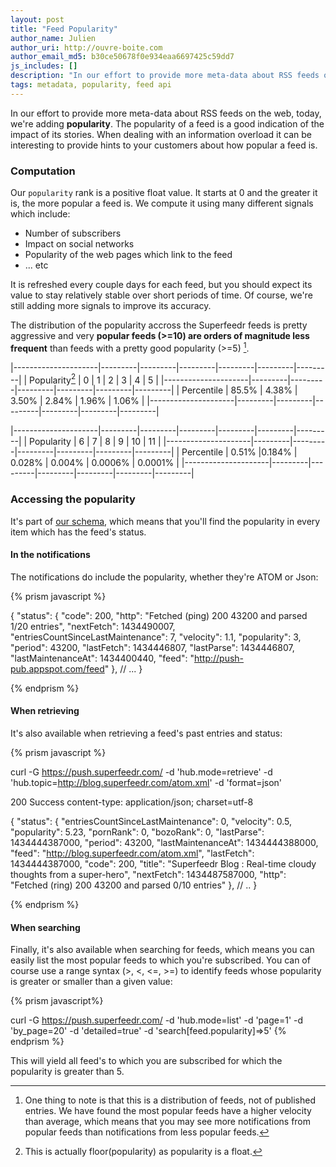 ```yaml
---
layout: post
title: "Feed Popularity"
author_name: Julien
author_uri: http://ouvre-boite.com
author_email_md5: b30ce50678f0e934eaa6697425c59dd7
js_includes: []
description: "In our effort to provide more meta-data about RSS feeds on the web, today, we're adding popularity."
tags: metadata, popularity, feed api
---
```


In our effort to provide more meta-data about RSS feeds on the web, today, we're adding **popularity**.
The popularity of a feed is a good indication of the impact of its stories. When dealing with an information overload it can be interesting to provide hints to your customers about how popular a feed is.

### Computation

Our `popularity` rank is a positive float value. It starts at 0 and the greater it is, the more popular a feed is.
We compute it using many different signals which include:

* Number of subscribers
* Impact on social networks
* Popularity of the web pages which link to the feed
* ... etc

It is refreshed every couple days for each feed, but you should expect its value to stay relatively stable over short periods of time. Of course, we're still adding more signals to improve its accuracy.

The distribution of the popularity accross the Superfeedr feeds is pretty aggressive and very **popular feeds (>=10) are orders of magnitude less frequent** than feeds with a pretty good popularity (>=5) [^1].

|---------------------|---------|---------|---------|---------|---------|---------|
| Popularity[^2]      | 0       | 1       | 2       | 3       | 4       | 5       | 
|---------------------|---------|---------|---------|---------|---------|---------|
| Percentile          | 85.5%   | 4.38%   | 3.50%   | 2.84%   | 1.96%   | 1.06%   |
|---------------------|---------|---------|---------|---------|---------|---------|


|---------------------|---------|---------|---------|---------|---------|---------|
| Popularity          | 6       | 7       | 8       | 9       | 10      | 11      | 
|---------------------|---------|---------|---------|---------|---------|---------|
| Percentile          | 0.51%   |0.184%   | 0.028%  | 0.004%  | 0.0006% | 0.0001% |
|---------------------|---------|---------|---------|---------|---------|---------|



### Accessing the popularity

It's part of [our schema](http://documentation.superfeedr.com/schema.html#status), which means that you'll find the popularity in every item which has the feed's status.

#### In the notifications

The notifications do include the popularity, whether they're ATOM or Json:

{% prism javascript %}

{
  "status": {
    "code": 200,
    "http": "Fetched (ping) 200 43200 and parsed 1/20 entries",
    "nextFetch": 1434490007,
    "entriesCountSinceLastMaintenance": 7,
    "velocity": 1.1,
    "popularity": 3,
    "period": 43200,
    "lastFetch": 1434446807,
    "lastParse": 1434446807,
    "lastMaintenanceAt": 1434400440,
    "feed": "http://push-pub.appspot.com/feed"
  },
  // ...
}

{% endprism %}

#### When retrieving

It's also available when retrieving a feed's past entries and status:

{% prism javascript %}

curl -G https://push.superfeedr.com/
  -d 'hub.mode=retrieve' 
  -d 'hub.topic=http://blog.superfeedr.com/atom.xml' 
  -d 'format=json'

200 Success
content-type: application/json; charset=utf-8

{
  "status": {
    "entriesCountSinceLastMaintenance": 0,
    "velocity": 0.5,
    "popularity": 5.23,
    "pornRank": 0,
    "bozoRank": 0,
    "lastParse": 1434444387000,
    "period": 43200,
    "lastMaintenanceAt": 1434444388000,
    "feed": "http://blog.superfeedr.com/atom.xml",
    "lastFetch": 1434444387000,
    "code": 200,
    "title": "Superfeedr Blog : Real-time cloudy thoughts from a super-hero",
    "nextFetch": 1434487587000,
    "http": "Fetched (ring) 200 43200 and parsed 0/10 entries"
  },
  // ..
}


{% endprism %}

#### When searching

Finally, it's also available when searching for feeds, which means you can easily list the most popular feeds to which you're subscribed.
You can of course use a range syntax (>, <, <=, >=) to identify feeds whose popularity is greater or smaller than a given value:

{% prism javascript%}

curl -G https://push.superfeedr.com/ 
  -d 'hub.mode=list' 
  -d 'page=1' 
  -d 'by_page=20' 
  -d 'detailed=true' 
  -d 'search[feed.popularity]=>5'
{% endprism %}

This will yield all feed's to which you are subscribed for which the popularity is greater than 5.

[^1]: One thing to note is that this is a distribution of feeds, not of published entries. We have found the most popular feeds have a higher velocity than average, which means that you may see more notifications from popular feeds than notifications from less popular feeds.

[^2]: This is actually floor(popularity) as popularity is a float.